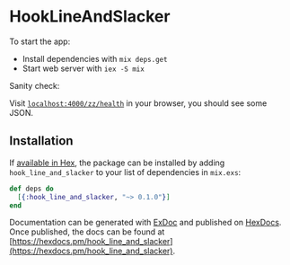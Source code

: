 # HookLineAndSlacker

To start the app:

  * Install dependencies with `mix deps.get`
  * Start web server with `iex -S mix`

Sanity check:

Visit [`localhost:4000/zz/health`](http://localhost:4000) in your browser, you should see some JSON.

## Installation

If [available in Hex](https://hex.pm/docs/publish), the package can be installed
by adding `hook_line_and_slacker` to your list of dependencies in `mix.exs`:

```elixir
def deps do
  [{:hook_line_and_slacker, "~> 0.1.0"}]
end
```

Documentation can be generated with [ExDoc](https://github.com/elixir-lang/ex_doc)
and published on [HexDocs](https://hexdocs.pm). Once published, the docs can
be found at [https://hexdocs.pm/hook_line_and_slacker](https://hexdocs.pm/hook_line_and_slacker).

